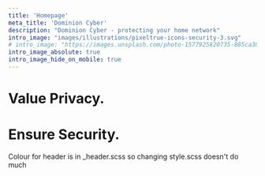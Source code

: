 ```yaml
---
title: 'Homepage'
meta_title: 'Dominion Cyber'
description: "Dominion Cyber - protecting your home network"
intro_image: "images/illustrations/pixeltrue-icons-security-3.svg"
# intro_image: "https://images.unsplash.com/photo-1577925820735-885ca307070e?ixlib=rb-4.0.3&ixid=MnwxMjA3fDB8MHxwaG90by1wYWdlfHx8fGVufDB8fHx8&auto=format&fit=crop&w=1074&q=80"
intro_image_absolute: true
intro_image_hide_on_mobile: true
---
```


# Value Privacy.
# Ensure Security. 

Colour for header is in _header.scss so changing style.scss doesn't do much